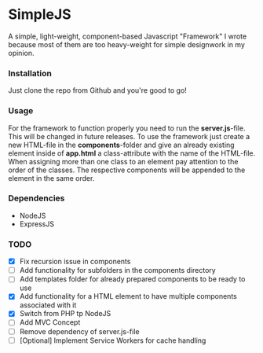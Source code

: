 # SimpleJS
A simple, light-weight, component-based Javascript "Framework" I wrote because most of them are too heavy-weight for simple designwork in my opinion.

### Installation
Just clone the repo from Github and you're good to go!

### Usage
For the framework to function properly you need to run the **server.js**-file. This will be changed in future releases.
To use the framework just create a new HTML-file in the **components**-folder and give an already existing element inside of **app.html** a class-attribute with the name of the HTML-file. When assigning more than one class to an element pay attention to the order of the classes. The respective components will be appended to the element in the same order.

### Dependencies
* NodeJS
* ExpressJS

### TODO
- [x] Fix recursion issue in components
- [ ] Add functionality for subfolders in the components directory
- [ ] Add templates folder for already prepared components to be ready to use
- [x] Add functionality for a HTML element to have multiple components associated with it
- [x] Switch from PHP tp NodeJS
- [ ] Add MVC Concept
- [ ] Remove dependency of server.js-file
- [ ] [Optional] Implement Service Workers for cache handling
